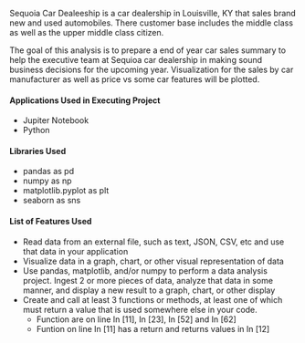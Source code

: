 Sequoia Car Dealeeship is a car dealership in Louisville, KY  that sales brand new and used automobiles. There customer base includes the middle class as well as the upper middle class citizen. 

The goal of this analysis is to prepare a end of year car sales summary to help the executive team at Sequioa car dealership in making sound business decisions for the upcoming year. Visualization for the sales by car manufacturer as well as price vs some car features will be plotted.

#### Applications Used in Executing Project
* Jupiter Notebook
* Python 

#### Libraries Used
* pandas as pd
* numpy as np
* matplotlib.pyplot as plt
* seaborn as sns

#### List of Features Used
* Read data from an external file, such as text, JSON, CSV, etc and use that data in your application
* Visualize data in a graph, chart, or other visual representation of data
* Use pandas, matplotlib, and/or numpy to perform a data analysis project. Ingest 2 or more pieces of data, analyze that data in some manner,   and display a new result to a graph, chart, or other display
* Create and call at least 3 functions or methods, at least one of which must return a value that is used somewhere else in your code.
   * Function are on line In [11], In [23], In [52] and In [62]
   * Funtion on line In [11] has a return and returns values in In [12] 

